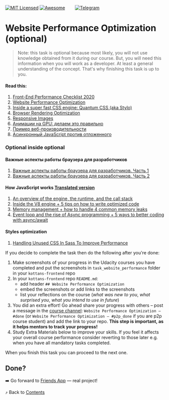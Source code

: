 [![MIT Licensed][icon-mit]][license]
[![Awesome][icon-awesome]][awesome]
&nbsp;&nbsp;&nbsp;&nbsp;&nbsp;&nbsp;
[![Telegram][icon-chat]][chat]

# Website Performance Optimization (optional)

> Note: this task is optional because most likely, you will not use knowledge obtained from it during our course. But, you will need this information when you will work as a developer. At least a general understanding of the concept. That's why finishing this task is up to you.

#### Read this:

1. [Front-End Performance Checklist 2020](https://www.smashingmagazine.com/2020/01/front-end-performance-checklist-2020-pdf-pages/)
1. [Website Performance Optimization](https://www.udacity.com/course/ud884)
1. [Inside a super fast CSS engine: Quantum CSS (aka Stylo)](https://hacks.mozilla.org/2017/08/inside-a-super-fast-css-engine-quantum-css-aka-stylo/)
1. [Browser Rendering Optimization](https://www.udacity.com/course/ud860)
1. [Responsive Images](https://www.udacity.com/course/ud882)
1. [Анимации на GPU: делаем это правильно](https://habrahabr.ru/company/odnoklassniki/blog/313978/)
1. [Пример веб-производительности](https://habrahabr.ru/company/infobox/blog/226289/)
1. [Асинхронный JavaScript против отложенного](https://habrahabr.ru/post/323790/)

### Optional inside optional

#### Важные аспекты работы браузера для разработчиков

1. [Важные аспекты работы браузера для разработчиков. Часть 1](https://habrahabr.ru/company/dataart/blog/304138/)
1. [Важные аспекты работы браузера для разработчиков. Часть 2](https://habrahabr.ru/company/dataart/blog/304934/)

#### How JavaScript works [Translated version](https://habrahabr.ru/company/ruvds/blog/340508/)

1. [An overview of the engine, the runtime, and the call stack](https://blog.sessionstack.com/how-does-javascript-actually-work-part-1-b0bacc073cf)
1. [Inside the V8 engine + 5 tips on how to write optimized code](https://blog.sessionstack.com/how-javascript-works-inside-the-v8-engine-5-tips-on-how-to-write-optimized-code-ac089e62b12e)
1. [Memory management + how to handle 4 common memory leaks](https://blog.sessionstack.com/how-javascript-works-memory-management-how-to-handle-4-common-memory-leaks-3f28b94cfbec)
1. [Event loop and the rise of Async programming + 5 ways to better coding with async/await](https://blog.sessionstack.com/how-javascript-works-event-loop-and-the-rise-of-async-programming-5-ways-to-better-coding-with-2f077c4438b5)

#### Styles optimization
1. [Handling Unused CSS In Sass To Improve Performance](https://www.smashingmagazine.com/2019/08/handling-unused-css-sass-performance/)

If you decide to complete the task then
do the following after you're done:
1. Make screenshots of your progress in the Udacity courses
   you have completed
   and put the screenshots in `task_website_performance` folder in
   your `kottans-frontend` repo
1. In your `kottans-frontend` repo `README.md`:
   * add header `## Website Performance Optimization`
   * embed the screenshots or add links to the screenshots
   * list your reflections on the course
     (_what was new to you_, _what surprised you_, _what you intend to use in future_)
1. You did an extra effort! Go ahead
   share your progress with others –
   post a message in the [course channel][chat]:
   `Website Performance Optimization — #done` (or `Website Performance Optimization — #p2p_done` if you are p2p course student) and add the link to your repo. **This step is important, as it helps mentors to track your progress!**
1. Study Extra Materials below to improve your skills.
   If you feel it affects your overall course performance consider
   reverting to those later e.g. when you have all mandatory tasks completed.

When you finish this task you can proceed to the next one.

## Done?

➡️ Go forward to [Friends App](friends-app.md) — real project!

⤴️ Back to [Contents](../contents.md)


[icon-chat]: https://img.shields.io/badge/chat-on%20telegram-blue.svg
[icon-mit]: https://img.shields.io/badge/license-MIT-blue.svg
[icon-awesome]: https://cdn.rawgit.com/sindresorhus/awesome/d7305f38d29fed78fa85652e3a63e154dd8e8829/media/badge.svg

[license]: https://github.com/Kottans/web/blob/master/LICENSE.md
[awesome]: https://github.com/sindresorhus/awesome#front-end-development
[chat]: https://t.me/joinchat/CX8EF1JmLm9IM6J6oy2U7Q
